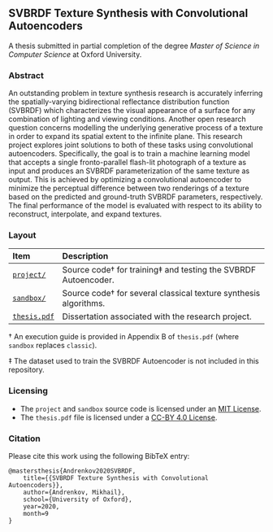 ## SVBRDF Texture Synthesis with Convolutional Autoencoders
A thesis submitted in partial completion of the degree *Master of Science in Computer Science* at Oxford University.

### Abstract
An outstanding problem in texture synthesis research is accurately inferring the spatially-varying bidirectional reflectance distribution function (SVBRDF) which characterizes the visual appearance of a surface for any combination of lighting and viewing conditions. Another open research question concerns modelling the underlying generative process of a texture in order to expand its spatial extent to the infinite plane. This research project explores joint solutions to both of these tasks using convolutional autoencoders. Specifically, the goal is to train a machine learning model that accepts a single fronto-parallel flash-lit photograph of a texture as input and produces an SVBRDF parameterization of the same texture as output. This is achieved by optimizing a convolutional autoencoder to minimize the perceptual difference between two renderings of a texture based on the predicted and ground-truth SVBRDF parameters, respectively. The final performance of the model is evaluated with respect to its ability to 
reconstruct, interpolate, and expand textures.

### Layout
| Item | Description |
| :--- | :--- |
| [`project/`](project/) | Source code† for training‡ and testing the SVBRDF Autoencoder. |
| [`sandbox/`](sandbox/) | Source code† for several classical texture synthesis algorithms. |
| [`thesis.pdf`](thesis.pdf) | Dissertation associated with the research project. |

† An execution guide is provided in Appendix B of `thesis.pdf` (where `sandbox` replaces `classic`).

‡ The dataset used to train the SVBRDF Autoencoder is not included in this repository.

### Licensing
* The `project` and `sandbox` source code is licensed under an [MIT License](https://opensource.org/licenses/MIT).
* The `thesis.pdf` file is licensed under a [CC-BY 4.0 License](https://creativecommons.org/licenses/by/4.0/).

### Citation
Please cite this work using the following BibTeX entry:
```
@mastersthesis{Andrenkov2020SVBRDF,
    title={{SVBRDF Texture Synthesis with Convolutional Autoencoders}},
    author={Andrenkov, Mikhail},
    school={University of Oxford},
    year=2020,
    month=9
}
```
